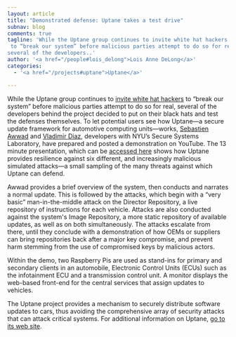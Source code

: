 ```yaml
---
layout: article
title: "Demonstrated defense: Uptane takes a test drive"
subnav: blog
comments: true
tagline: 'While the Uptane group continues to invite white hat hackers
 to “break our system” before malicious parties attempt to do so for real,
several of the developers..'
author: '<a href="/people#lois_delong">Lois Anne DeLong</a>'
categories:
  - '<a href="/projects#uptane">Uptane</a>'

---  
```


While the Uptane group continues to [invite white hat hackers](http://engineering.nyu.edu/press-releases/2017/01/18/call-issued-white-hat-hackers-find-flaws-new-automotive-software-updater) to “break our system” before malicious parties attempt to do so for real,
several of the developers behind the project decided to put on their black hats
and test the defenses themselves. To let potential users see how Uptane—a
secure update framework for automotive computing units—works,
<a href="/people#sebastien_awwad">Sebastien Awwad</a>
and <a href="/people#vlad_diaz">Vladimir Diaz</a>, developers with NYU’s Secure
Systems Laboratory, have prepared and posted a demonstration on YouTube. The 13 minute presentation,
which can be [accessed here](https://www.youtube.com/watch?v=Iz1l7IK_y2c&feature=youtu.be)
shows how Uptane provides resilience against six different, and increasingly
malicious simulated attacks—a small sampling of the many threats against which
Uptane can defend.

Awwad provides a brief overview of the system, then conducts and narrates a
normal update. This is followed by the attacks, which begin with a “very basic”
man-in-the-middle attack on the Director Repository, a live repository of
instructions for each vehicle. Attacks are also conducted against the system's
Image Repository, a more static repository of available updates, as well as on
both simultaneously. The attacks escalate from there, until they conclude with
a demonstration of how OEMs or suppliers can bring repositories back after a
major key compromise, and prevent harm stemming from the use of compromised
keys by malicious actors.

Within the demo, two Raspberry Pis are used as stand-ins for primary and
secondary clients in an automobile, Electronic Control Units (ECUs)
such as the infotainment ECU and a transmission control unit. A monitor
displays the web-based front-end for the central services that assign updates
to vehicles.

The Uptane project provides a mechanism to securely distribute software updates
to cars, thus avoiding the comprehensive array of security attacks that can
attack critical systems.  For additional information on Uptane,
[go to its web site](https://uptane.github.io/).
